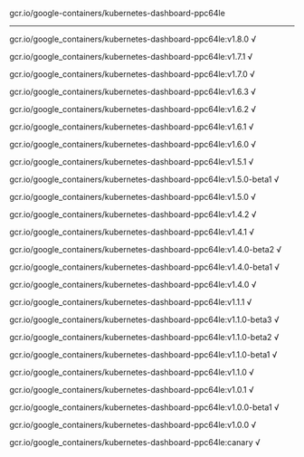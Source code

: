 gcr.io/google-containers/kubernetes-dashboard-ppc64le 

----
gcr.io/google_containers/kubernetes-dashboard-ppc64le:v1.8.0 √

gcr.io/google_containers/kubernetes-dashboard-ppc64le:v1.7.1 √

gcr.io/google_containers/kubernetes-dashboard-ppc64le:v1.7.0 √

gcr.io/google_containers/kubernetes-dashboard-ppc64le:v1.6.3 √

gcr.io/google_containers/kubernetes-dashboard-ppc64le:v1.6.2 √

gcr.io/google_containers/kubernetes-dashboard-ppc64le:v1.6.1 √

gcr.io/google_containers/kubernetes-dashboard-ppc64le:v1.6.0 √

gcr.io/google_containers/kubernetes-dashboard-ppc64le:v1.5.1 √

gcr.io/google_containers/kubernetes-dashboard-ppc64le:v1.5.0-beta1 √

gcr.io/google_containers/kubernetes-dashboard-ppc64le:v1.5.0 √

gcr.io/google_containers/kubernetes-dashboard-ppc64le:v1.4.2 √

gcr.io/google_containers/kubernetes-dashboard-ppc64le:v1.4.1 √

gcr.io/google_containers/kubernetes-dashboard-ppc64le:v1.4.0-beta2 √

gcr.io/google_containers/kubernetes-dashboard-ppc64le:v1.4.0-beta1 √

gcr.io/google_containers/kubernetes-dashboard-ppc64le:v1.4.0 √

gcr.io/google_containers/kubernetes-dashboard-ppc64le:v1.1.1 √

gcr.io/google_containers/kubernetes-dashboard-ppc64le:v1.1.0-beta3 √

gcr.io/google_containers/kubernetes-dashboard-ppc64le:v1.1.0-beta2 √

gcr.io/google_containers/kubernetes-dashboard-ppc64le:v1.1.0-beta1 √

gcr.io/google_containers/kubernetes-dashboard-ppc64le:v1.1.0 √

gcr.io/google_containers/kubernetes-dashboard-ppc64le:v1.0.1 √

gcr.io/google_containers/kubernetes-dashboard-ppc64le:v1.0.0-beta1 √

gcr.io/google_containers/kubernetes-dashboard-ppc64le:v1.0.0 √

gcr.io/google_containers/kubernetes-dashboard-ppc64le:canary √

